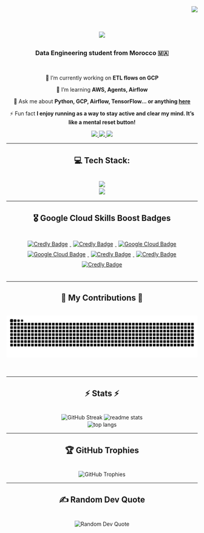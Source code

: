 <img align="right" src="https://visitor-badge.laobi.icu/badge?page_id=haf0g.haf0g" />
<br>

<h1 align="center">
    <img src="https://readme-typing-svg.herokuapp.com/?font=Righteous&size=35&center=true&vCenter=true&width=500&height=70&duration=4000&lines=Hi+There!+👋;+I'm+Hafid+Garhoum!;" />
</h1>

<h3 align="center">Data Engineering student from Morocco 🇲🇦</h3>

<br/>

<div align="center">

 🔭 I’m currently working on **ETL flows on GCP**

 🌱 I’m learning **AWS, Agents, Airflow**

 💬 Ask me about **Python, GCP, Airflow, TensorFlow... or anything [here](https://github.com/haf0g/haf0g/issues)**

 ⚡ Fun fact **I enjoy running as a way to stay active and clear my mind. It’s like a mental reset button!**

</div>

<div align="center">
  <a href="mailto:mr.hafid.garhoum@gmail.com">
    <img src="https://img.shields.io/badge/Gmail-333333?style=for-the-badge&logo=gmail&logoColor=red" />
  </a>
  <a href="https://linkedin.com/in/hafid-garhoum" target="_blank">
    <img src="https://img.shields.io/badge/LinkedIn-0077B5?style=for-the-badge&logo=linkedin&logoColor=white" target="_blank" />
  </a>
  <a href="https://kaggle.com/hafidgarhoum" target="_blank">
     <img src="https://img.shields.io/badge/Kaggle-FF5722?style=for-the-badge&logo=kaggle&logoColor=white" target="_blank" />
  </a>
</div>

<hr/>
<h2 align="center">💻 Tech Stack: </h2>
<br/>
<div align="center">
    <a href="https://github.com/lelouchfr/skill-icons" target="_blank">
        <img src="https://go-skill-icons.vercel.app/api/icons?i=python,jupyter,pandas,flask,aws,googlecloud,azure,linux,bash,java&perline=13" />
    </a>
    <br/>
    <a href="https://github.com/lelouchfr/skill-icons" target="_blank">
        <img src="https://go-skill-icons.vercel.app/api/icons?i=mysql,postgresql,oracle,mongodb,cassandra,dynamodb,snowflake,bigquery,redshift,databricks,airflow,hadoop,kafka,terraform,spark&titles=true" />
    </a>
    <br/>
</div>

<hr/>

<h2 align="center">🎖️ Google Cloud Skills Boost Badges</h2>
<br>
<div align="center">
     <!-- Get Started with Pub/Sub  -->
  <a href="https://www.credly.com/users/hafid-garhoum/badges" target="_blank">
    <img src="https://cdn.qwiklabs.com/L6bZhlHU%2Fa5AvlMb74RyGFqLK9mY%2B4WVMaMoN2HlxKg%3D" alt="Credly Badge" height="110" style="margin:5px"/>
  </a>
     <!-- Derive Insights from BigQuery -->
  <a href="https://www.credly.com/users/hafid-garhoum/badges" target="_blank">
    <img src="https://cdn.qwiklabs.com/5qs5hVuazOwMOUbhicosgQIYdMSjewNaNle5%2FctmtbU%3D" alt="Credly Badge" height="110" style="margin:5px"/>
  </a>
      <!-- Build a Data Warehouse with BigQuery  -->
  <a href="https://www.cloudskillsboost.google/public_profiles/4b40e4ce-fb70-4493-9747-cc5048607781/badges/18745756" target="_blank">
    <img src="https://cdn.qwiklabs.com/37%2FH3X%2FNAVdVr1y%2Fg%2BBT0RLjEw22UROOvRxqTQ7GcAg%3D" alt="Google Cloud Badge" height="110" style="margin:5px"/>
      <!-- Streaming Analytics into BigQuery -->
  <a href="https://www.cloudskillsboost.google/public_profiles/4b40e4ce-fb70-4493-9747-cc5048607781/badges/18747886" target="_blank">
    <img src="https://cdn.qwiklabs.com/MfuRiTFHLqOnAk3IJhZXnyUDWhHePSkd%2BP4n74wxetA%3D" alt="Google Cloud Badge" height="110" style="margin:5px"/>
     <!-- Create a Secure Data Lake on Cloud Storage -->
  <a href="https://www.credly.com/users/hafid-garhoum/badges" target="_blank">
    <img src="https://cdn.qwiklabs.com/lXJ0NA0xoAjjLhlCCbMmKvD4H0qwgQDfMCkpfZFB%2FCQ%3D" alt="Credly Badge" height="110" style="margin:5px"/>
  </a>
    <!-- The Basics of Google Cloud Compute  -->
  <a href="https://www.credly.com/users/hafid-garhoum/badges" target="_blank">
    <img src="https://cdn.qwiklabs.com/r6WXBsEm%2B4pSMiqQaMvc9RRpAVoY4I172ic7O5I%2FiU0%3D" alt="Credly Badge" height="110" style="margin:5px"/>
  </a>
  <!-- Build Infra with Terraform on GC -->
  <a href="https://www.credly.com/users/hafid-garhoum/badges" target="_blank">
    <img src="https://cdn.qwiklabs.com/3HEbYh%2FmWlHHSWS9DA2%2F84ycaK%2BPR5Qx%2F3u5nqIhxJc%3D" alt="Credly Badge" height="110" style="margin:5px"/>
  </a>
 
</div>

<br/>
<hr/>

<div align="center">
  <h2>🐍 My Contributions 🐍</h2>
  <br>
  <img alt="snake eating my contributions" src="https://raw.githubusercontent.com/haf0g/haf0g/output/github-contribution-grid-snake.svg" />
  <br/><br/><br/>
</div>

<hr/>

<h2 align="center">⚡ Stats ⚡</h2>
<br>
<div align=center>
  <img width=390 height=160 src="https://github-readme-streak-stats-eight.vercel.app/?user=haf0g&theme=react&hide_border=false&border_radius=10" alt="GitHub Streak" />
  
  <img width=390 hright=160 src="https://github-readme-stats.vercel.app/api?username=haf0g&count_private=true&show_icons=true&theme=react&border_radius=10&rank_icon=github" alt="readme stats" />
  <br/>
  
  <img width=325 align="center" src="https://github-readme-stats.vercel.app/api/top-langs/?username=haf0g&hide=HTML&langs_count=8&layout=compact&theme=react&border_radius=10&size_weight=0.5&count_weight=0.5&exclude_rep" alt="top langs" />
</div>

<hr/>

<h2 align="center">🏆 GitHub Trophies</h2>
<br>
<div align="center">
  <img src="https://github-profile-trophy.vercel.app/?username=haf0g&theme=tokyonight&no-frame=false&no-bg=false&margin-w=4" alt="GitHub Trophies"/>
</div>

<hr/>

<h2 align="center">✍️ Random Dev Quote</h2>
<br>
<div align="center">
  <img src="https://quotes-github-readme.vercel.app/api?type=horizontal&theme=radical" alt="Random Dev Quote"/>
</div>

<br/>
